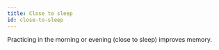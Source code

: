 ```yaml
---
title: Close to sleep
id: close-to-sleep
---
```


Practicing in the morning or evening (close to sleep) improves memory.
